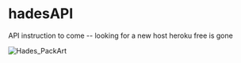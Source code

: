 # hadesAPI

API instruction to come -- looking for a new host heroku free is gone 

![Hades_PackArt](https://github.com/NPMaiorano/hadesCRUD/assets/102557796/a95e5bec-8c77-4643-997b-6a3f2a034155)
